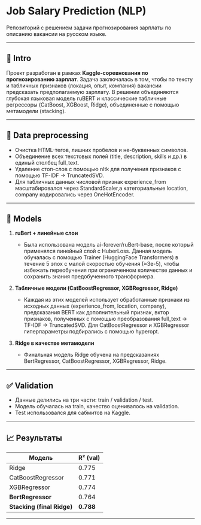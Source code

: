 # Job Salary Prediction (NLP)

Репозиторий с решением задачи прогнозирования зарплаты по описанию вакансии на русском языке.  

---

## 📌 Intro

Проект разработан в рамках **Kaggle-соревнования по прогнозированию зарплат**. Задача заключалась в том, чтобы по тексту и табличных признаков (локация, опыт, компания) вакансии предсказать предполагаемую зарплату. В решении объединяются глубокая языковая модель ruBERT и классические табличные регрессоры (CatBoost, XGBoost, Ridge), объединенные с помощью метамодели (stacking). 

---

## 🔧 Data preprocessing

- Очистка HTML-тегов, лишних пробелов и не-буквенных символов.  
- Объединение всех текстовых полей (title, description, skills и др.) в единый столбец full_text.  
- Удаление стоп-слов с помощью nltk для получения признаков с помощью TF-IDF → TruncatedSVD.
- Для табличных данных числовой признак experience_from масштабировался через StandardScaler,а категориальные location, company кодировались через OneHotEncoder.

---

## 🤖 Models

1. **ruBert + линейные слои**  
   - Была использована модель ai-forever/ruBert-base, после который применялся линейный слой с HuberLoss. Данная модель обучалась с помощью Trainer (HuggingFace Transformers) в течение 5 эпох с малой скоростью обучения (≈3e-5), чтобы избежать переобучения при ограниченном количестве данных и сохранить знания предобученного трансформера.
   
2. **Табличные модели (CatBoostRegressor, XGBRegressor, Ridge)**  
   - Каждая из этих моделей использует обработанные признаки из исходных данных (experience_from, location, company), предсказания BERT как дополнительный признак, вктор признаков, полученных с помощью преобразования full_text → TF-IDF → TruncatedSVD. Для CatBoostRegressor и XGBRegressor гиперпараметры подбирались с помощью hyperopt.

3. **Ridge в качестве метамодели**  
   - Финальная модель Ridge обучена на предсказаниях BertRegressor, CatBoostRegressor, XGBRegressor, Ridge.
   
---

## ✅ Validation
- Данные делились на три части: train / validation / test.  
- Модель обучалась на train, качество оценивалось на validation.  
- Test использовался для сабмитов на Kaggle.

---

## 📈 Результаты

| Модель                     | R² (val)  | 
| -------------------------- | --------  | 
| Ridge                      | 0.775      | 
| CatBoostRegressor          | 0.771     | 
| XGBRegressor               | 0.774     | 
| **BertRegressor**          | 0.764     | 
| **Stacking (final Ridge)** | **0.788**  | 
 

---


